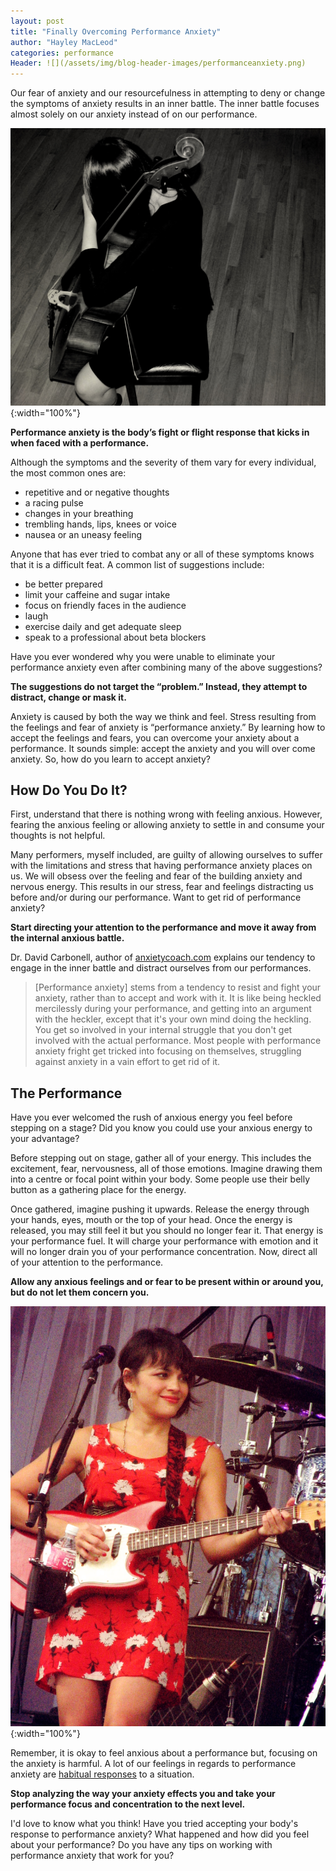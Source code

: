 ```yaml
---
layout: post
title: "Finally Overcoming Performance Anxiety"
author: "Hayley MacLeod"
categories: performance
Header: ![](/assets/img/blog-header-images/performanceanxiety.png)
---
```


Our fear of anxiety and our resourcefulness in attempting to deny or change the
symptoms of anxiety results in an inner battle. The inner battle focuses almost
solely on our anxiety instead of on our performance.

![](/assets/img/2016-05-09/sadcello4.jpg){:width="100%"}

__Performance anxiety is the body’s fight or flight response that kicks in when faced with a performance.__

Although the symptoms and the severity of them vary for every individual, the most common ones are:

* repetitive and or negative thoughts
* a racing pulse
* changes in your breathing
* trembling hands, lips, knees or voice
* nausea or an uneasy feeling

Anyone that has ever tried to combat any or all of these symptoms knows that it is a difficult feat. A common list of suggestions include:

- be better prepared
- limit your caffeine and sugar intake
- focus on friendly faces in the audience
- laugh
- exercise daily and get adequate sleep
- speak to a professional about beta blockers

Have you ever wondered why you were unable to eliminate your performance anxiety even after combining many of the above suggestions?

__The suggestions do not target the “problem.” Instead, they attempt to distract, change or mask it.__

Anxiety is caused by both the way we think and feel. Stress resulting from the feelings and fear of anxiety is “performance anxiety.” By learning how to accept the feelings and fears, you can overcome your anxiety about a performance. It sounds simple: accept the anxiety and you will over come anxiety. So, how do you learn to accept anxiety?

## How Do You Do It?

First, understand that there is nothing wrong with feeling anxious. However, fearing the anxious feeling or allowing anxiety to settle in and consume your thoughts is not helpful.

Many performers, myself included, are guilty of allowing ourselves to suffer with the limitations and stress that having performance anxiety places on us. We will obsess over the feeling and fear of the building anxiety and nervous energy. This results in our stress, fear and feelings distracting us before and/or during our performance. Want to get rid of performance anxiety?

__Start directing your attention to the performance and move it away from the internal anxious battle.__

Dr. David Carbonell, author of [anxietycoach.com](http://www.anxietycoach.com/) explains our tendency to engage in
the inner battle and distract ourselves from our performances.

>[Performance anxiety] stems from a tendency to resist and
fight your anxiety, rather than to accept and work with it. It is like being
heckled mercilessly during your performance, and getting into an argument with the heckler,
except that it's your own mind doing the heckling. You get so involved in your internal struggle
that you don't get involved with the actual performance. Most people with performance anxiety fright
get tricked into focusing on themselves, struggling against anxiety in a vain effort to get rid of it.


## The Performance

Have you ever welcomed the rush of anxious energy you feel before stepping on a stage? Did you know you could use your anxious energy to your advantage?

Before stepping out on stage, gather all of your energy. This includes the excitement, fear, nervousness, all of those emotions. Imagine drawing them into a centre or focal point within your body. Some people use their belly button as a gathering place for the energy.

Once gathered, imagine pushing it upwards. Release the energy through your hands, eyes, mouth or the top of your head. Once the energy is released, you may still feel it but you should no longer fear it. That energy is your performance fuel. It will charge your performance with emotion and it will no longer drain you of your performance concentration. Now, direct all of your attention to the performance.

__Allow any anxious feelings and or fear to be present within or around you, but do not let them concern you.__

![](/assets/img/2016-05-09/happy.jpg){:width="100%"}

Remember, it is okay to feel anxious about a performance but, focusing on the anxiety is harmful. A lot of our feelings in regards to performance anxiety are [habitual responses](http://moodsmith.com/online-therapy-anxiety/) to a situation.

__Stop analyzing the way your anxiety effects you and take your performance focus and concentration to the next level.__


I'd love to know what you think! Have you tried accepting your body's response to performance anxiety?
What happened and how did you feel about your performance? Do you have any tips on working with performance
anxiety that work for you?
